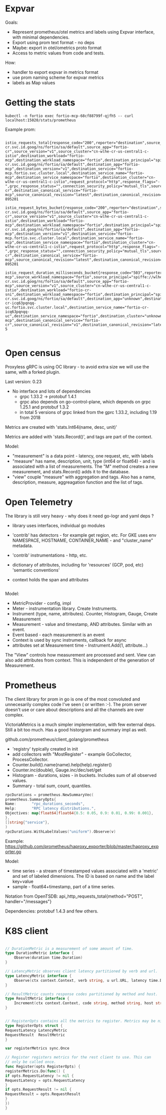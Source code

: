 # Expvar

Goals: 
- Represent prometheus/otel metrics and labels using Expvar interface, with minimal dependencies.
- Export using prom text format - no deps
- Maybe: export in otel/ometrics proto format
- Access to metric values from code and tests.

How: 
- handler to export expvar in metrics format
- use prom naming scheme for expvar metrics
- labels as Map values

# Getting the stats

```
kubectl -n fortio exec fortio-mcp-68cf88799f-qjfh5 -- curl localhost:15020/stats/prometheus
```

Example prom:

```text

istio_requests_total{response_code="200",reporter="destination",source_workload="unknown",source_workload_namespace="fortio",source_principal="spiffe://wlhe-cr.svc.id.goog/ns/fortio/sa/default",source_app="fortio-cr",source_version="v1",source_cluster="cn-wlhe-cr-us-central1-c-istio",destination_workload="fortio-mcp",destination_workload_namespace="fortio",destination_principal="spiffe://wlhe-cr.svc.id.goog/ns/fortio/sa/default",destination_app="fortio-mcp",destination_version="v1",destination_service="fortio-mcp.fortio.svc.cluster.local",destination_service_name="fortio-mcp",destination_service_namespace="fortio",destination_cluster="cn-wlhe-cr-us-central1-c-istio",request_protocol="http",response_flags="-",grpc_response_status="",connection_security_policy="mutual_tls",source_canonical_service="fortio-cr",destination_canonical_service="fortio-mcp",source_canonical_revision="latest",destination_canonical_revision="v1"} 895201

istio_request_bytes_bucket{response_code="200",reporter="destination",source_workload="unknown",source_workload_namespace="fortio",source_principal="spiffe://wlhe-cr.svc.id.goog/ns/fortio/sa/default",source_app="fortio-cr",source_version="v1",source_cluster="cn-wlhe-cr-us-central1-c-istio",destination_workload="fortio-mcp",destination_workload_namespace="fortio",destination_principal="spiffe://wlhe-cr.svc.id.goog/ns/fortio/sa/default",destination_app="fortio-mcp",destination_version="v1",destination_service="fortio-mcp.fortio.svc.cluster.local",destination_service_name="fortio-mcp",destination_service_namespace="fortio",destination_cluster="cn-wlhe-cr-us-central1-c-istio",request_protocol="http",response_flags="-",grpc_response_status="",connection_security_policy="mutual_tls",source_canonical_service="fortio-cr",destination_canonical_service="fortio-mcp",source_canonical_revision="latest",destination_canonical_revision="v1",le="5000"} 895201

istio_request_duration_milliseconds_bucket{response_code="503",reporter="source",source_workload="fortio-mcp",source_workload_namespace="fortio",source_principal="spiffe://wlhe-cr.svc.id.goog/ns/fortio/sa/default",source_app="fortio-mcp",source_version="v1",source_cluster="cn-wlhe-cr-us-central1-c-istio",destination_workload="fortio-cr-sni",destination_workload_namespace="fortio",destination_principal="spiffe://wlhe-cr.svc.id.goog/ns/fortio/sa/default",destination_app="unknown",destination_version="unknown",destination_service="fortio-cr-icq63pqnqq-uc.fortio.svc.cluster.local",destination_service_name="fortio-cr-icq63pqnqq-uc",destination_service_namespace="fortio",destination_cluster="unknown",request_protocol="http",response_flags="UC",grpc_response_status="",connection_security_policy="unknown",source_canonical_service="fortio-mcp",destination_canonical_service="fortio-cr",source_canonical_revision="v1",destination_canonical_revision="latest",le="30000"} 5


```

# Open census

Proxyless gRPC is using OC library - to avoid extra size we will use the same, with a forked plugin.


Last version: 0.23 

- No interface and lots of dependencies
  - grpc 1.33.2 -> protobuf 1.4.1
  - grpc also depends on go-control-plane, which depends on grpc 1.25.1 and protobuf 1.3.2
  - in total 5 versions of grpc linked from the gprc 1.33.2, including 1.19 from 2018

Metrics are created with 'stats.Int64(name, desc, unit)'

Metrics are added with 'stats.Record()', and tags are part of the context.

Model:
- "measurement" is a data point - latency, one request, etc, with labels
- "measure" has name, description, unit, type (int64 or float64) - and is associated with a list of measurements. The "M" method 
 creates a new measurement, and stats.Record() adds it to the database.
- "view" couple "measure" with aggregation and tags. Also has a name, description, measure, aggreagation function and the list of tags.

# Open Telemetry

The library is still very heavy - why does it need go-logr and yaml deps ? 


- library uses interfaces, individual go modules
- 'contrib' has detectors - for example get region, etc. For GKE uses env NAMESPACE, HOSTNAME, CONTAINER_NAME - and "cluster_name" metadata.
- 'contrib' instrumentations - http, etc.
- dictionary of attributes, including for 'resources' (GCP, pod, etc) 'semantic conventions'

- context holds the span and attributes

```go

```

Model:
- MetricProvider - config, impl
- Meter - instrumentation library. Create Instruments.
- Instrument (type, name, attributes). Counter, Histogram, Gauge, Create Measurement
- Measurement - value and timestamp, AND attributes. Similar with an event.
- Event based - each measurement is an event
- Context is used by sync instruments, callback for async
- attributes set at Measurement time - Instrument.Add(1, attribute...)

The "View" controls how measurement are processed and sent. View can also add 
attributes from context. This is independent of the generation of Measurement.


# Prometheus

The client library for prom in go is one of the most convoluted and unnecesarily complex
code I've seen ( or written :-). The prom server doesn't use or care about descriptions
and all the channels are over complex.

VictoriaMetrics is a much simpler implementation, with few external deps. Still a bit 
too much. Has a good historgram and summary impl as well.

github.com/prometheus/client_golang/prometheus

- 'registry' typically created in init
- add collectors with "MostRegister" - example GoCollector, ProcessCollector.
- Counter.build().name(name).help(help).register()
- Counter.inc(double), Gauge.inc/dec/set/get
- Histogram - durations, sizes - in buckets. Includes sum of all observed values.
- Summary - total sum, count, quantiles.

```go
rpcDurations = prometheus.NewSummaryVec(
prometheus.SummaryOpts{
Name:       "rpc_durations_seconds",
Help:       "RPC latency distributions.",
Objectives: map[float64]float64{0.5: 0.05, 0.9: 0.01, 0.99: 0.001},
},
[]string{"service"},
)
rpcDurations.WithLabelValues("uniform").Observe(v)

```

Example: https://github.com/prometheus/haproxy_exporter/blob/master/haproxy_exporter.go

Model:
- time series - a stream of timestamped values associated with a 'metric' and set of labeled dimensions. The ID is based on name and the label key+value
- sample - float64+timestamp, part of a time series.

Notation from OpenTSDB: api_http_requests_total{method="POST", handler="/messages"}

Dependencies: protobuf 1.4.3 and few others.

# K8S client

```go

// DurationMetric is a measurement of some amount of time.
type DurationMetric interface {
	Observe(duration time.Duration)
}

// LatencyMetric observes client latency partitioned by verb and url.
type LatencyMetric interface {
	Observe(ctx context.Context, verb string, u url.URL, latency time.Duration)
}

// ResultMetric counts response codes partitioned by method and host.
type ResultMetric interface {
	Increment(ctx context.Context, code string, method string, host string)
}


// RegisterOpts contains all the metrics to register. Metrics may be nil.
type RegisterOpts struct {
RequestLatency LatencyMetric
RequestResult  ResultMetric
}

var registerMetrics sync.Once

// Register registers metrics for the rest client to use. This can
// only be called once.
func Register(opts RegisterOpts) {
registerMetrics.Do(func() {
if opts.RequestLatency != nil {
RequestLatency = opts.RequestLatency
}
if opts.RequestResult != nil {
RequestResult = opts.RequestResult
}
})
}
```

